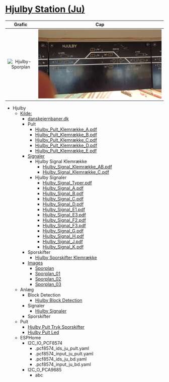 # [Hjulby Station (Ju)](https://danskejernbaner.dk/vis.station.php?FORLOEB_ID=260&content=Hjulby-Station-(Ju))

|Grafic|Cap|
|:---:|:---:|
|![Hjulby-Sporplan](./Images/Hjulby-Sporplan.png)|![](../../GraphicStationsLayout/Cap-Photo/003-Hjulby.jpg)|

* Hjulby
  * [Kilde:](./Kilde/)
    * [danskejernbaner.dk](https://danskejernbaner.dk/vis.station.php?FORLOEB_ID=260&content=Hjulby-Station-(Ju))
    * Pult
      * [Hjulby_Pult_Klemrække_A.pdf](./Kilde/Hjulby_Pult_Klemrække_A.pdf)
      * [Hjulby_Pult_Klemrække_B.pdf](./Kilde/Hjulby_Pult_Klemrække_B.pdf)
      * [Hjulby_Pult_Klemrække_C.pdf](./Kilde/Hjulby_Pult_Klemrække_C.pdf)
      * [Hjulby_Pult_Klemrække_D.pdf](./Kilde/Hjulby_Pult_Klemrække_D.pdf)
      * [Hjulby_Pult_Klemrække_E.pdf](./Kilde/Hjulby_Pult_Klemrække_E.pdf)
    * [Signaler](./Kilde/Signal/)
      * Hjulby Signal Klemrække
        * [Hjulby_Signal_Klemrække_AB.pdf](./Kilde/Signal/Hjulby_Signal_Klemrække_AB.pdf)
        * [Hjulby_Signal_Klemrække_C.pdf](./Kilde/Signal/Hjulby_Signal_Klemrække_C.pdf)
      * Hjulby Signaler
        * [Hjulby_Signal_Typer.pdf](./Kilde/Signal/Hjulby_Signal_Typer.pdf)
        * [Hjulby_Signal_A.pdf](./Kilde/Signal/Hjulby_Signal_A.pdf)
        * [Hjulby_Signal_B.pdf](./Kilde/Signal/Hjulby_Signal_B.pdf)
        * [Hjulby_Signal_C.pdf](./Kilde/Signal/Hjulby_Signal_C.pdf)
        * [Hjulby_Signal_D.pdf](./Kilde/Signal/Hjulby_Signal_D.pdf)
        * [Hjulby_Signal_E1.pdf](./Kilde/Signal/Hjulby_Signal_E1.pdf)
        * [Hjulby_Signal_E3.pdf](./Kilde/Signal/Hjulby_Signal_E3.pdf)
        * [Hjulby_Signal_F2.pdf](./Kilde/Signal/Hjulby_Signal_F2.pdf)
        * [Hjulby_Signal_F3.pdf](./Kilde/Signal/Hjulby_Signal_F3.pdf)
        * [Hjulby_Signal_G.pdf](./Kilde/Signal/Hjulby_Signal_G.pdf)
        * [Hjulby_Signal_H.pdf](./Kilde/Signal/Hjulby_Signal_H.pdf)
        * [Hjulby_Signal_J.pdf](./Kilde/Signal/Hjulby_Signal_J.pdf)
        * [Hjulby_Signal_K.pdf](./Kilde/Signal/Hjulby_Signal_K.pdf)
    * Sporskifter
      * [Hjulby Sporskifter Klemrække](./Kilde/Hjulby_Sporskifte_Klemrække.pdf)
    * [Images](./Images/)
      * [Sporplan](./Images/Hjulby-Sporplan.png)
      * [Sporplan_01](./Kilde/Skærmbillede%20fra%202024-03-03%2012-00-01.png)
      * [Sporplan_02](./Kilde/Skærmbillede%20fra%202024-03-03%2012-01-28.png)
      * [Sporplan_03](./Kilde/Skærmbillede%20fra%202024-03-03%2012-02-16.png)
  * Anlæg
    * Block Detection
      * [Hjulby Block Detection](./Hjulby_Block_Detection.md)
    * Signaler
      * [Hjulby Signaler](./Hjulby_Signal_led.md)
    * Sporskifter
  * Pult
    * [Hjulby Pult Tryk Sporskifter](Hjulby_Tryk_Sporskifter.md)
    * [Hjulby Pult Led](./Hjulby_Pult_Led.md)
  * ESPHome
    * I2C_IO_PCF8574
      * .pcf8574_ids_ju_pult.yaml
      * .pcf8574_input_ju_pult.yaml
      * .pcf8574_ids_ju_bd.yaml
      * .pcf8574_input_ju_bd.yaml
    * I2C_O_PCA9685
      * abc
